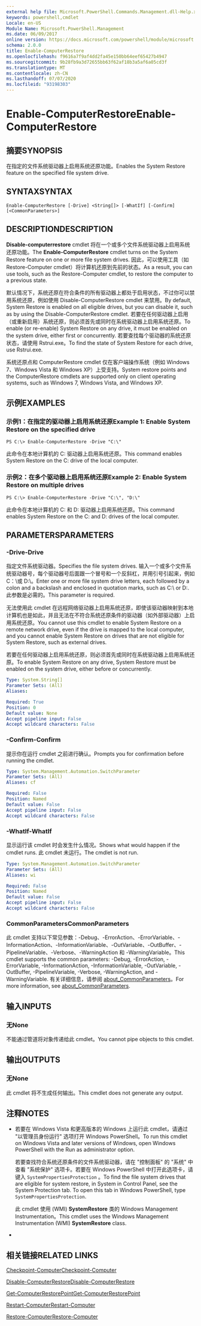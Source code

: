 ```yaml
---
external help file: Microsoft.PowerShell.Commands.Management.dll-Help.xml
keywords: powershell,cmdlet
Locale: en-US
Module Name: Microsoft.PowerShell.Management
ms.date: 06/09/2017
online version: https://docs.microsoft.com/powershell/module/microsoft.powershell.management/enable-computerrestore?view=powershell-5.1&WT.mc_id=ps-gethelp
schema: 2.0.0
title: Enable-ComputerRestore
ms.openlocfilehash: f9616a7f9af4dd2fa45e150bb64eef65427b4947
ms.sourcegitcommit: 9b28fb9a3d72655bb63f62af18b3a5af6a05cd3f
ms.translationtype: MT
ms.contentlocale: zh-CN
ms.lasthandoff: 07/07/2020
ms.locfileid: "93198303"
---
```

# <span data-ttu-id="3a090-103">Enable-ComputerRestore</span><span class="sxs-lookup"><span data-stu-id="3a090-103">Enable-ComputerRestore</span></span>

## <span data-ttu-id="3a090-104">摘要</span><span class="sxs-lookup"><span data-stu-id="3a090-104">SYNOPSIS</span></span>
<span data-ttu-id="3a090-105">在指定的文件系统驱动器上启用系统还原功能。</span><span class="sxs-lookup"><span data-stu-id="3a090-105">Enables the System Restore feature on the specified file system drive.</span></span>

## <span data-ttu-id="3a090-106">SYNTAX</span><span class="sxs-lookup"><span data-stu-id="3a090-106">SYNTAX</span></span>

```
Enable-ComputerRestore [-Drive] <String[]> [-WhatIf] [-Confirm] [<CommonParameters>]
```

## <span data-ttu-id="3a090-107">DESCRIPTION</span><span class="sxs-lookup"><span data-stu-id="3a090-107">DESCRIPTION</span></span>
<span data-ttu-id="3a090-108">**Disable-computerrestore** cmdlet 将在一个或多个文件系统驱动器上启用系统还原功能。</span><span class="sxs-lookup"><span data-stu-id="3a090-108">The **Enable-ComputerRestore** cmdlet turns on the System Restore feature on one or more file system drives.</span></span>
<span data-ttu-id="3a090-109">因此，可以使用工具（如 Restore-Computer cmdlet）将计算机还原到先前的状态。</span><span class="sxs-lookup"><span data-stu-id="3a090-109">As a result, you can use tools, such as the Restore-Computer cmdlet, to restore the computer to a previous state.</span></span>

<span data-ttu-id="3a090-110">默认情况下，系统还原在符合条件的所有驱动器上都处于启用状态，不过你可以禁用系统还原，例如使用 Disable-ComputerRestore cmdlet 来禁用。</span><span class="sxs-lookup"><span data-stu-id="3a090-110">By default, System Restore is enabled on all eligible drives, but you can disable it, such as by using the Disable-ComputerRestore cmdlet.</span></span>
<span data-ttu-id="3a090-111">若要在任何驱动器上启用（或重新启用）系统还原，则必须首先或同时在系统驱动器上启用系统还原。</span><span class="sxs-lookup"><span data-stu-id="3a090-111">To enable (or re-enable) System Restore on any drive, it must be enabled on the system drive, either first or concurrently.</span></span>
<span data-ttu-id="3a090-112">若要查找每个驱动器的系统还原状态，请使用 Rstrui.exe。</span><span class="sxs-lookup"><span data-stu-id="3a090-112">To find the state of System Restore for each drive, use Rstrui.exe.</span></span>

<span data-ttu-id="3a090-113">系统还原点和 ComputerRestore cmdlet 仅在客户端操作系统（例如 Windows 7、Windows Vista 和 Windows XP）上受支持。</span><span class="sxs-lookup"><span data-stu-id="3a090-113">System restore points and the ComputerRestore cmdlets are supported only on client operating systems, such as Windows 7, Windows Vista, and Windows XP.</span></span>

## <span data-ttu-id="3a090-114">示例</span><span class="sxs-lookup"><span data-stu-id="3a090-114">EXAMPLES</span></span>

### <span data-ttu-id="3a090-115">示例1：在指定的驱动器上启用系统还原</span><span class="sxs-lookup"><span data-stu-id="3a090-115">Example 1: Enable System Restore on the specified drive</span></span>

```
PS C:\> Enable-ComputerRestore -Drive "C:\"
```

<span data-ttu-id="3a090-116">此命令在本地计算机的 C: 驱动器上启用系统还原。</span><span class="sxs-lookup"><span data-stu-id="3a090-116">This command enables System Restore on the C: drive of the local computer.</span></span>

### <span data-ttu-id="3a090-117">示例2：在多个驱动器上启用系统还原</span><span class="sxs-lookup"><span data-stu-id="3a090-117">Example 2: Enable System Restore on multiple drives</span></span>

```
PS C:\> Enable-ComputerRestore -Drive "C:\", "D:\"
```

<span data-ttu-id="3a090-118">此命令在本地计算机的 C: 和 D: 驱动器上启用系统还原。</span><span class="sxs-lookup"><span data-stu-id="3a090-118">This command enables System Restore on the C: and D: drives of the local computer.</span></span>

## <span data-ttu-id="3a090-119">PARAMETERS</span><span class="sxs-lookup"><span data-stu-id="3a090-119">PARAMETERS</span></span>

### <span data-ttu-id="3a090-120">-Drive</span><span class="sxs-lookup"><span data-stu-id="3a090-120">-Drive</span></span>
<span data-ttu-id="3a090-121">指定文件系统驱动器。</span><span class="sxs-lookup"><span data-stu-id="3a090-121">Specifies the file system drives.</span></span>
<span data-ttu-id="3a090-122">输入一个或多个文件系统驱动器号，每个驱动器号后面跟一个冒号和一个反斜杠，并用引号引起来，例如 C：\或 D:\。</span><span class="sxs-lookup"><span data-stu-id="3a090-122">Enter one or more file system drive letters, each followed by a colon and a backslash and enclosed in quotation marks, such as C:\ or D:\.</span></span>
<span data-ttu-id="3a090-123">此参数是必需的。</span><span class="sxs-lookup"><span data-stu-id="3a090-123">This parameter is required.</span></span>

<span data-ttu-id="3a090-124">无法使用此 cmdlet 在远程网络驱动器上启用系统还原，即使该驱动器映射到本地计算机也是如此，并且无法在不符合系统还原条件的驱动器（如外部驱动器）上启用系统还原。</span><span class="sxs-lookup"><span data-stu-id="3a090-124">You cannot use this cmdlet to enable System Restore on a remote network drive, even if the drive is mapped to the local computer, and you cannot enable System Restore on drives that are not eligible for System Restore, such as external drives.</span></span>

<span data-ttu-id="3a090-125">若要在任何驱动器上启用系统还原，则必须首先或同时在系统驱动器上启用系统还原。</span><span class="sxs-lookup"><span data-stu-id="3a090-125">To enable System Restore on any drive, System Restore must be enabled on the system drive, either before or concurrently.</span></span>

```yaml
Type: System.String[]
Parameter Sets: (All)
Aliases:

Required: True
Position: 0
Default value: None
Accept pipeline input: False
Accept wildcard characters: False
```

### <span data-ttu-id="3a090-126">-Confirm</span><span class="sxs-lookup"><span data-stu-id="3a090-126">-Confirm</span></span>
<span data-ttu-id="3a090-127">提示你在运行 cmdlet 之前进行确认。</span><span class="sxs-lookup"><span data-stu-id="3a090-127">Prompts you for confirmation before running the cmdlet.</span></span>

```yaml
Type: System.Management.Automation.SwitchParameter
Parameter Sets: (All)
Aliases: cf

Required: False
Position: Named
Default value: False
Accept pipeline input: False
Accept wildcard characters: False
```

### <span data-ttu-id="3a090-128">-WhatIf</span><span class="sxs-lookup"><span data-stu-id="3a090-128">-WhatIf</span></span>
<span data-ttu-id="3a090-129">显示运行该 cmdlet 时会发生什么情况。</span><span class="sxs-lookup"><span data-stu-id="3a090-129">Shows what would happen if the cmdlet runs.</span></span>
<span data-ttu-id="3a090-130">此 cmdlet 未运行。</span><span class="sxs-lookup"><span data-stu-id="3a090-130">The cmdlet is not run.</span></span>

```yaml
Type: System.Management.Automation.SwitchParameter
Parameter Sets: (All)
Aliases: wi

Required: False
Position: Named
Default value: False
Accept pipeline input: False
Accept wildcard characters: False
```

### <span data-ttu-id="3a090-131">CommonParameters</span><span class="sxs-lookup"><span data-stu-id="3a090-131">CommonParameters</span></span>
<span data-ttu-id="3a090-132">此 cmdlet 支持以下常见参数：-Debug、-ErrorAction、-ErrorVariable、-InformationAction、-InformationVariable、-OutVariable、-OutBuffer、-PipelineVariable、-Verbose、-WarningAction 和 -WarningVariable。</span><span class="sxs-lookup"><span data-stu-id="3a090-132">This cmdlet supports the common parameters: -Debug, -ErrorAction, -ErrorVariable, -InformationAction, -InformationVariable, -OutVariable, -OutBuffer, -PipelineVariable, -Verbose, -WarningAction, and -WarningVariable.</span></span> <span data-ttu-id="3a090-133">有关详细信息，请参阅 [about_CommonParameters](https://go.microsoft.com/fwlink/?LinkID=113216)。</span><span class="sxs-lookup"><span data-stu-id="3a090-133">For more information, see [about_CommonParameters](https://go.microsoft.com/fwlink/?LinkID=113216).</span></span>

## <span data-ttu-id="3a090-134">输入</span><span class="sxs-lookup"><span data-stu-id="3a090-134">INPUTS</span></span>

### <span data-ttu-id="3a090-135">无</span><span class="sxs-lookup"><span data-stu-id="3a090-135">None</span></span>
<span data-ttu-id="3a090-136">不能通过管道将对象传递给此 cmdlet。</span><span class="sxs-lookup"><span data-stu-id="3a090-136">You cannot pipe objects to this cmdlet.</span></span>

## <span data-ttu-id="3a090-137">输出</span><span class="sxs-lookup"><span data-stu-id="3a090-137">OUTPUTS</span></span>

### <span data-ttu-id="3a090-138">无</span><span class="sxs-lookup"><span data-stu-id="3a090-138">None</span></span>
<span data-ttu-id="3a090-139">此 cmdlet 将不生成任何输出。</span><span class="sxs-lookup"><span data-stu-id="3a090-139">This cmdlet does not generate any output.</span></span>

## <span data-ttu-id="3a090-140">注释</span><span class="sxs-lookup"><span data-stu-id="3a090-140">NOTES</span></span>

* <span data-ttu-id="3a090-141">若要在 Windows Vista 和更高版本的 Windows 上运行此 cmdlet，请通过 "以管理员身份运行" 选项打开 Windows PowerShell。</span><span class="sxs-lookup"><span data-stu-id="3a090-141">To run this cmdlet on Windows Vista and later versions of Windows, open Windows PowerShell with the Run as administrator option.</span></span>

  <span data-ttu-id="3a090-142">若要查找符合系统还原条件的文件系统驱动器，请在 "控制面板" 的 "系统" 中查看 "系统保护" 选项卡。若要在 Windows PowerShell 中打开此选项卡，请键入 `SystemPropertiesProtection` 。</span><span class="sxs-lookup"><span data-stu-id="3a090-142">To find the file system drives that are eligible for system restore, in System in Control Panel, see the System Protection tab. To open this tab in Windows PowerShell, type `SystemPropertiesProtection`.</span></span>

  <span data-ttu-id="3a090-143">此 cmdlet 使用 (WMI) **SystemRestore** 类的 Windows Management Instrumentation。</span><span class="sxs-lookup"><span data-stu-id="3a090-143">This cmdlet uses the Windows Management Instrumentation (WMI) **SystemRestore** class.</span></span>

*

## <span data-ttu-id="3a090-144">相关链接</span><span class="sxs-lookup"><span data-stu-id="3a090-144">RELATED LINKS</span></span>

[<span data-ttu-id="3a090-145">Checkpoint-Computer</span><span class="sxs-lookup"><span data-stu-id="3a090-145">Checkpoint-Computer</span></span>](Checkpoint-Computer.md)

[<span data-ttu-id="3a090-146">Disable-ComputerRestore</span><span class="sxs-lookup"><span data-stu-id="3a090-146">Disable-ComputerRestore</span></span>](Disable-ComputerRestore.md)

[<span data-ttu-id="3a090-147">Get-ComputerRestorePoint</span><span class="sxs-lookup"><span data-stu-id="3a090-147">Get-ComputerRestorePoint</span></span>](Get-ComputerRestorePoint.md)

[<span data-ttu-id="3a090-148">Restart-Computer</span><span class="sxs-lookup"><span data-stu-id="3a090-148">Restart-Computer</span></span>](Restart-Computer.md)

[<span data-ttu-id="3a090-149">Restore-Computer</span><span class="sxs-lookup"><span data-stu-id="3a090-149">Restore-Computer</span></span>](Restore-Computer.md)
